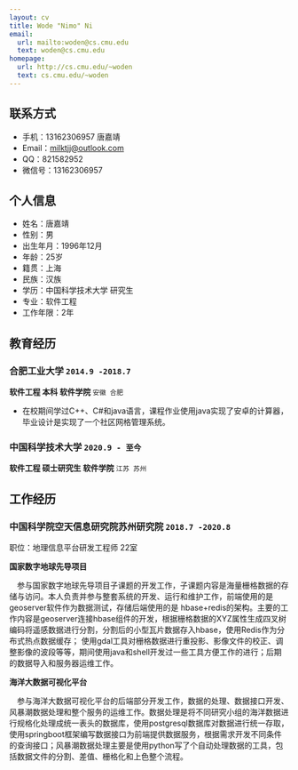 ```yaml
---
layout: cv
title: Wode "Nimo" Ni
email:
  url: mailto:woden@cs.cmu.edu
  text: woden@cs.cmu.edu
homepage:
  url: http://cs.cmu.edu/~woden
  text: cs.cmu.edu/~woden
---
```




## 联系方式
- 手机：13162306957   唐嘉靖
- Email：milktjj@outlook.com
- QQ：821582952
- 微信号：13162306957


## 个人信息

 - 姓名：唐嘉靖
 - 性别：男
 - 出生年月：1996年12月
 - 年龄：25岁
 - 籍贯：上海
 - 民族：汉族
 - 学历：中国科学技术大学 研究生
 - 专业：软件工程
 - 工作年限：2年

## 教育经历

### 合肥工业大学 `2014.9 -2018.7`

**软件工程 本科 软件学院** `安徽 合肥`



- 在校期间学过C++、C#和java语言，课程作业使用java实现了安卓的计算器，毕业设计是实现了一个社区网格管理系统。

### 中国科学技术大学 `2020.9 - 至今 ` 

**软件工程 硕士研究生 软件学院** `江苏 苏州`


## 工作经历

### **中国科学院空天信息研究院苏州研究院** `2018.7 -2020.8`

职位：地理信息平台研发工程师   22室

**国家数字地球先导项目**

​&ensp;&ensp;参与国家数字地球先导项目子课题的开发工作，子课题内容是海量栅格数据的存储与访问。本人负责并参与整套系统的开发、运行和维护工作，前端使用的是geoserver软件作为数据测试，存储后端使用的是 hbase+redis的架构。主要的工作内容是geoserver连接hbase组件的开发，根据栅格数据的XYZ属性生成四叉树编码将遥感数据进行分割，分割后的小型瓦片数据存入hbase，使用Redis作为分布式热点数据缓存； 使用gdal工具对栅格数据进行重投影、影像文件的校正、调整影像的波段等等，期间使用java和shell开发过一些工具方便工作的进行；后期的数据导入和服务器运维工作。




**海洋大数据可视化平台**

​&ensp;&ensp;参与海洋大数据可视化平台的后端部分开发工作，数据的处理、数据接口开发、风暴潮数据处理和整个服务的运维工作。数据处理是将不同研究小组的海洋数据进行规格化处理成统一表头的数据库，使用postgresql数据库对数据进行统一存取，使用springboot框架编写数据接口为前端提供数据服务，根据需求开发不同条件的查询接口；风暴潮数据处理主要是使用python写了个自动处理数据的工具，包括数据文件的分割、差值、栅格化和上色整个流程。

